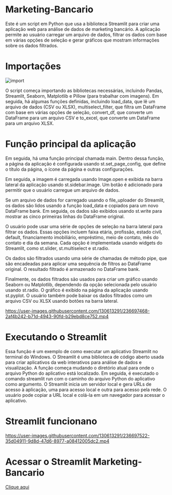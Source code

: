 # Marketing-Bancario
Este é um script em Python que usa a biblioteca Streamlit para criar uma aplicação web para análise de dados de marketing bancário. A aplicação permite ao usuário carregar um arquivo de dados, filtrar os dados com base em várias opções de seleção e gerar gráficos que mostram informações sobre os dados filtrados.
# Importações

![import](https://user-images.githubusercontent.com/130613291/236697410-28eea8c8-d22a-4346-8eca-704a7e7a63da.png)

O script começa importando as bibliotecas necessárias, incluindo Pandas, Streamlit, Seaborn, Matplotlib e Pillow (para trabalhar com imagens). Em seguida, há algumas funções definidas, incluindo load_data, que lê um arquivo de dados (CSV ou XLSX), multiselect_filter, que filtra um DataFrame com base em várias opções de seleção, convert_df, que converte um DataFrame para um arquivo CSV e to_excel, que converte um DataFrame para um arquivo XLSX.


# Função principal da aplicação

Em seguida, há uma função principal chamada main. Dentro dessa função, a página da aplicação é configurada usando st.set_page_config, que define o título da página, o ícone da página e outras configurações.

Em seguida, a imagem é carregada usando Image.open e exibida na barra lateral da aplicação usando st.sidebar.image. Um botão é adicionado para permitir que o usuário carregue um arquivo de dados.

Se um arquivo de dados for carregado usando o file_uploader do Streamlit, os dados são lidos usando a função load_data e copiados para um novo DataFrame bank. Em seguida, os dados são exibidos usando st.write para mostrar as cinco primeiras linhas do DataFrame original.

O usuário pode usar uma série de opções de seleção na barra lateral para filtrar os dados. Essas opções incluem faixa etária, profissão, estado civil, default, financiamento imobiliário, empréstimo, meio de contato, mês do contato e dia da semana. Cada opção é implementada usando widgets do Streamlit, como st.slider, st.multiselect e st.radio.

Os dados são filtrados usando uma série de chamadas de método pipe, que são encadeadas para aplicar uma sequência de filtros ao DataFrame original. O resultado filtrado é armazenado no DataFrame bank.

Finalmente, os dados filtrados são usados para criar um gráfico usando Seaborn ou Matplotlib, dependendo da opção selecionada pelo usuário usando st.radio. O gráfico é exibido na página da aplicação usando st.pyplot. O usuário também pode baixar os dados filtrados como um arquivo CSV ou XLSX usando botões na barra lateral.



https://user-images.githubusercontent.com/130613291/236697468-2af4b242-b71d-4943-90fd-b29ebd8ce752.mp4

# Executando o Streamlit 
Essa função é um exemplo de como executar um aplicativo Streamlit no terminal do Windows. O Streamlit é uma biblioteca de código aberto usada para criar aplicativos da web interativos para análise de dados e visualização. A função começa mudando o diretório atual para onde o arquivo Python do aplicativo está localizado. Em seguida, é executado o comando streamlit run com o caminho do arquivo Python do aplicativo como argumento. O Streamlit inicia um servidor local e gera URLs de acesso à aplicação, uma para acesso local e outra para acesso pela rede. O usuário pode copiar a URL local e colá-la em um navegador para acessar o aplicativo.
# Streamlit funcionano


https://user-images.githubusercontent.com/130613291/236697522-35d04911-9d8d-47d6-8977-a08412005dc2.mp4

# Acessar o Streamlit Marketing-Bancario
[Clique aqui](https://tklebis-marketing-bancario-projeto-final-gvovxm.streamlit.app/)
